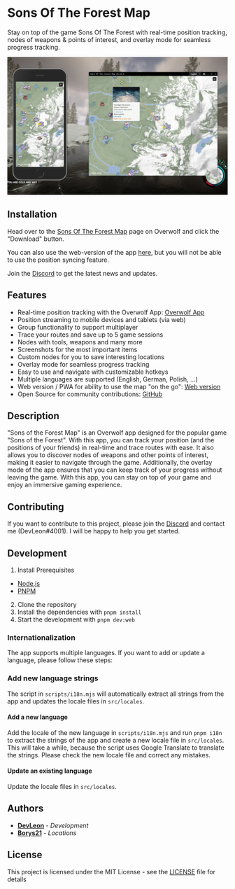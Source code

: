 # Sons Of The Forest Map

Stay on top of the game Sons Of The Forest with real-time position tracking, nodes of weapons & points of interest, and overlay mode for seamless progress tracking.

![](/assets/screenshot1.jpg)

## Installation

Head over to the [Sons Of The Forest Map](https://www.overwolf.com/app/Leon_Machens-Sons_Of_The_Forest_Map) page on Overwolf and click the "Download" button.

You can also use the web-version of the app [here](https://sotf.th.gl), but you will not be able to use the position syncing feature.

Join the [Discord](https://discord.com/invite/NTZu8Px) to get the latest news and updates.

## Features

- Real-time position tracking with the Overwolf App: [Overwolf App](https://www.overwolf.com/app/Leon_Machens-Sons_Of_The_Forest_Map)
- Position streaming to mobile devices and tablets (via web)
- Group functionality to support multiplayer
- Trace your routes and save up to 5 game sessions
- Nodes with tools, weapons and many more
- Screenshots for the most important items
- Custom nodes for you to save interesting locations
- Overlay mode for seamless progress tracking
- Easy to use and navigate with customizable hotkeys
- Multiple languages are supported (English, German, Polish, ...)
- Web version / PWA for ability to use the map "on the go": [Web version](https://sotf.th.gl)
- Open Source for community contributions: [GitHub](https://github.com/lmachens/sons-of-the-forest-map)

## Description

"Sons of the Forest Map" is an Overwolf app designed for the popular game "Sons of the Forest". With this app, you can track your position (and the positions of your friends) in real-time and trace routes with ease. It also allows you to discover nodes of weapons and other points of interest, making it easier to navigate through the game. Additionally, the overlay mode of the app ensures that you can keep track of your progress without leaving the game. With this app, you can stay on top of your game and enjoy an immersive gaming experience.

## Contributing

If you want to contribute to this project, please join the [Discord](https://discord.com/invite/NTZu8Px) and contact me (DevLeon#4001). I will be happy to help you get started.

## Development

1. Install Prerequisites

- [Node.js](https://nodejs.org/en/)
- [PNPM](https://pnpm.js.org/en/installation)

2. Clone the repository
3. Install the dependencies with `pnpm install`
4. Start the development with `pnpm dev:web`

### Internationalization

The app supports multiple languages. If you want to add or update a language, please follow these steps:

### Add new language strings

The script in `scripts/i18n.mjs` will automatically extract all strings from the app and updates the locale files in `src/locales`.

#### Add a new language

Add the locale of the new language in `scripts/i18n.mjs` and run `pnpm i18n` to extract the strings of the app and create a new locale file in `src/locales`.
This will take a while, because the script uses Google Translate to translate the strings. Please check the new locale file and correct any mistakes.

#### Update an existing language

Update the locale files in `src/locales`.

## Authors

- **[DevLeon](https://github.com/lmachens)** - _Development_
- **[Borys21](https://github.com/Borys21)** - _Locations_

## License

This project is licensed under the MIT License - see the [LICENSE](LICENSE) file for details
